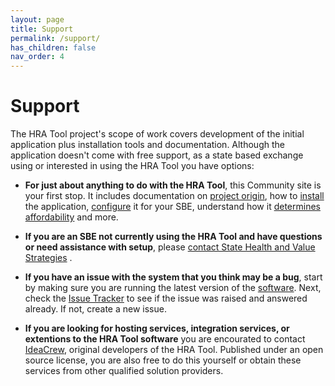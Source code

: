 ```yaml
---
layout: page
title: Support
permalink: /support/
has_children: false
nav_order: 4
---
```


# Support

The HRA Tool project's scope of work covers development of the initial application plus installation tools and documentation.  Although the application doesn't come with free support, as a state based exchange using or interested in using the HRA Tool you have options:

* **For just about anything to do with the HRA Tool**, this Community site is your first stop.  It includes documentation on [project origin](../project_overview), how to [install](../hra_tool/installation) the application, [configure](../hra_tool/configuration) it for your SBE, understand how it [determines affordability](../hra_tool/affordability_determination) and more. 

* **If you are an SBE not currently using the HRA Tool and have questions or need assistance with setup**, please [contact State Health and Value Strategies](../about/contact_us) .

* **If you have an issue with the system that you think may be a bug**, start by making sure you are running the latest version of the [software](https://github.com/ideacrew/hra_calculator).  Next, check the [Issue Tracker](https://github.com/ideacrew/hra_calculator/issues) to see if the issue was raised and answered already.  If not, create a new issue.  

* **If you are looking for hosting services, integration services, or extentions to the HRA Tool software** you are encourated to contact [IdeaCrew](../about/contact_us), original developers of the HRA Tool.  Published under an open source license, you are also free to do this yourself or obtain these services from other qualified solution providers.




